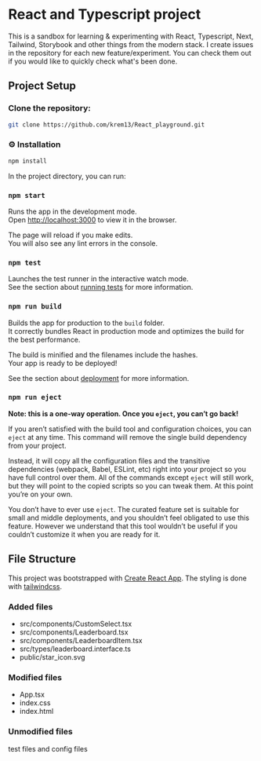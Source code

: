 # React and Typescript project

This is a sandbox for learning & experimenting with React, Typescript, Next, Tailwind, Storybook and other things from the modern stack.
I create issues in the repository for each new feature/experiment. You can check them out if you would like to quickly check what's been done.

## Project Setup

### Clone the repository:

```sh
git clone https://github.com/krem13/React_playground.git
```

### ⚙️ Installation

```sh
npm install
```

In the project directory, you can run:

### `npm start`

Runs the app in the development mode.\
Open [http://localhost:3000](http://localhost:3000) to view it in the browser.

The page will reload if you make edits.\
You will also see any lint errors in the console.

### `npm test`

Launches the test runner in the interactive watch mode.\
See the section about [running tests](https://facebook.github.io/create-react-app/docs/running-tests) for more information.

### `npm run build`

Builds the app for production to the `build` folder.\
It correctly bundles React in production mode and optimizes the build for the best performance.

The build is minified and the filenames include the hashes.\
Your app is ready to be deployed!

See the section about [deployment](https://facebook.github.io/create-react-app/docs/deployment) for more information.

### `npm run eject`

**Note: this is a one-way operation. Once you `eject`, you can’t go back!**

If you aren’t satisfied with the build tool and configuration choices, you can `eject` at any time. This command will remove the single build dependency from your project.

Instead, it will copy all the configuration files and the transitive dependencies (webpack, Babel, ESLint, etc) right into your project so you have full control over them. All of the commands except `eject` will still work, but they will point to the copied scripts so you can tweak them. At this point you’re on your own.

You don’t have to ever use `eject`. The curated feature set is suitable for small and middle deployments, and you shouldn’t feel obligated to use this feature. However we understand that this tool wouldn’t be useful if you couldn’t customize it when you are ready for it.

## File Structure

This project was bootstrapped with [Create React App](https://github.com/facebook/create-react-app).
The styling is done with [tailwindcss](https://tailwindcss.com/).

### Added files

- src/components/CustomSelect.tsx
- src/components/Leaderboard.tsx
- src/components/LeaderboardItem.tsx
- src/types/leaderboard.interface.ts
- public/star_icon.svg

### Modified files

- App.tsx
- index.css
- index.html

### Unmodified files

test files and config files
